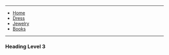 ___
*   [Home](/README)
*   [Dress](/viking)
*   [Jewelry](/jewelry)
*   [Books](/books)

___

### Heading Level 3